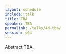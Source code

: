 ```yaml
---
layout: schedule
include: talk
title: TBA
speaker: TBA
permalink: /talks/4d-tba/
session: s04
---
```


Abstract TBA.

